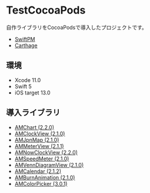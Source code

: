 # TestCocoaPods

自作ライブラリをCocoaPodsで導入したプロジェクトです。

* [SwiftPM](https://github.com/adventam10/TestSwiftPM)
* [Carthage](https://github.com/adventam10/TestCarthage)

## 環境
* Xcode 11.0
* Swift 5
* iOS target 13.0


## 導入ライブラリ
* [AMChart (2.2.0)](https://github.com/adventam10/AMChart)
* [AMClockView (2.1.0)](https://github.com/adventam10/AMClockView)
* [AMJpnMap (2.1.0)](https://github.com/adventam10/AMJpnMapView)
* [AMMeterView (2.1.1)](https://github.com/adventam10/AMMeterView)
* [AMNowClockView (2.2.0)](https://github.com/adventam10/AMNowClockView)
* [AMSpeedMeter (2.1.0)](https://github.com/adventam10/AMSpeedMeter)
* [AMVennDiagramView (2.1.0)](https://github.com/adventam10/AMVennDiagramView)
* [AMCalendar (2.1.2)](https://github.com/adventam10/AMCalendar)
* [AMBurnAnimation (2.1.0)](https://github.com/adventam10/AMBurnAnimation)
* [AMColorPicker (3.0.1)](https://github.com/adventam10/AMColorPicker)

